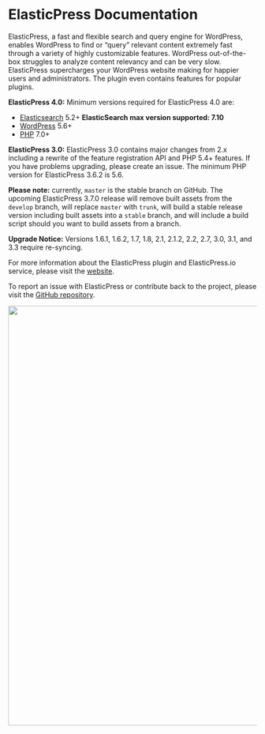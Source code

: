 # ElasticPress Documentation

ElasticPress, a fast and flexible search and query engine for WordPress, enables WordPress to find or “query” relevant content extremely fast through a variety of highly customizable features. WordPress out-of-the-box struggles to analyze content relevancy and can be very slow. ElasticPress supercharges your WordPress website making for happier users and administrators. The plugin even contains features for popular plugins.

**ElasticPress 4.0:** Minimum versions required for ElasticPress 4.0 are:
* [Elasticsearch](https://www.elastic.co) 5.2+ **ElasticSearch max version supported: 7.10**
* [WordPress](http://wordpress.org) 5.6+
* [PHP](https://php.net/) 7.0+

**ElasticPress 3.0:** ElasticPress 3.0 contains major changes from 2.x including a rewrite of the feature registration API and PHP 5.4+ features. If you have problems upgrading, please create an issue. The minimum PHP version for ElasticPress 3.6.2 is 5.6.

**Please note:** currently, `master` is the stable branch on GitHub. The upcoming ElasticPress 3.7.0 release will remove built assets from the `develop` branch, will replace `master` with `trunk`, will build a stable release version including built assets into a `stable` branch, and will include a build script should you want to build assets from a branch.

**Upgrade Notice:** Versions 1.6.1, 1.6.2, 1.7, 1.8, 2.1, 2.1.2, 2.2, 2.7, 3.0, 3.1, and 3.3 require re-syncing.

For more information about the ElasticPress plugin and ElasticPress.io service, please visit the [website](https://elasticpress.io).

To report an issue with ElasticPress or contribute back to the project, please visit the [GitHub repository](https://github.com/10up/elasticpress/).

<a href="http://10up.com/contact/" class="banner"><img src="https://10updotcom-wpengine.s3.amazonaws.com/uploads/2016/10/10up-Github-Banner.png" width="850"></a>